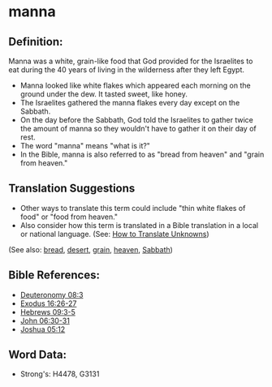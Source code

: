 # manna #

## Definition: ##

Manna was a white, grain-like food that God provided for the Israelites to eat during the 40 years of living in the wilderness after they left Egypt.

* Manna looked like white flakes which appeared each morning on the ground under the dew. It tasted sweet, like honey.
* The Israelites gathered the manna flakes every day except on the Sabbath.
* On the day before the Sabbath, God told the Israelites to gather twice the amount of manna so they wouldn't have to gather it on their day of rest.
* The word "manna" means "what is it?"
* In the Bible, manna is also referred to as "bread from heaven" and "grain from heaven."

## Translation Suggestions ##

* Other ways to translate this term could include "thin white flakes of food" or "food from heaven."
* Also consider how this term is translated in a Bible translation in a local or national language. (See: [How to Translate Unknowns](rc://en/ta/man/translate/translate-unknown))

(See also: [bread](../other/bread.md), [desert](../other/desert.md), [grain](../other/grain.md), [heaven](../kt/heaven.md), [Sabbath](../kt/sabbath.md))

## Bible References: ##

* [Deuteronomy 08:3](rc://en/tn/help/deu/08/03)
* [Exodus 16:26-27](rc://en/tn/help/exo/16/26)
* [Hebrews 09:3-5](rc://en/tn/help/heb/09/03)
* [John 06:30-31](rc://en/tn/help/jhn/06/30)
* [Joshua 05:12](rc://en/tn/help/jos/05/12)

## Word Data: ##

* Strong's: H4478, G3131
